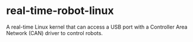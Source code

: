 real-time-robot-linux
=====================

A real-time Linux kernel that can access a USB port with a Controller Area Network (CAN) driver to control robots.
